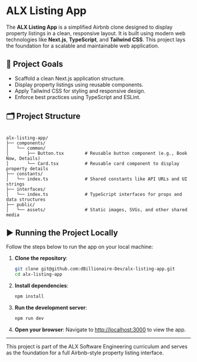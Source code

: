 # ALX Listing App

The **ALX Listing App** is a simplified Airbnb clone designed to display property listings in a clean, responsive layout. It is built using modern web technologies like **Next.js**, **TypeScript**, and **Tailwind CSS**. This project lays the foundation for a scalable and maintainable web application.

## 🧾 Project Goals

- Scaffold a clean Next.js application structure.
- Display property listings using reusable components.
- Apply Tailwind CSS for styling and responsive design.
- Enforce best practices using TypeScript and ESLint.

## 🗂️ Project Structure

```

alx-listing-app/
├── components/
│   └── common/
│       ├── Button.tsx        # Reusable button component (e.g., Book Now, Details)
│       └── Card.tsx          # Reusable card component to display property details
├── constants/
│   └── index.ts              # Shared constants like API URLs and UI strings
├── interfaces/
│   └── index.ts              # TypeScript interfaces for props and data structures
├── public/
│   └── assets/               # Static images, SVGs, and other shared media

````

## ▶️ Running the Project Locally

Follow the steps below to run the app on your local machine:

1. **Clone the repository**:
   ```bash
   git clone git@github.com:dBillionaire-Dev/alx-listing-app.git
   cd alx-listing-app


2. **Install dependencies**:

   ```bash
   npm install


3. **Run the development server**:

   ```bash
   npm run dev
   

4. **Open your browser**:
   Navigate to [http://localhost:3000](http://localhost:3000) to view the app.

---

This project is part of the ALX Software Engineering curriculum and serves as the foundation for a full Airbnb-style property listing interface.

